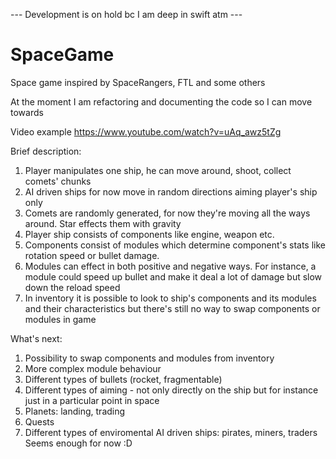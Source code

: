 --- Development is on hold bc I am deep in swift atm ---

# SpaceGame
Space game inspired by SpaceRangers, FTL and some others

At the moment I am refactoring and documenting the code so I can move towards

Video example https://www.youtube.com/watch?v=uAq_awz5tZg

Brief description:

1. Player manipulates one ship, he can move around, shoot, collect comets' chunks
2. AI driven ships for now move in random directions aiming player's ship only
3. Comets are randomly generated, for now they're moving all the ways around. Star effects them with gravity
4. Player ship consists of components like engine, weapon etc.
5. Components consist of modules which determine component's stats like rotation speed or bullet damage. 
6. Modules can effect in both positive and negative ways. For instance, a module could speed up bullet and make it deal a lot of damage but slow down the reload speed
7. In inventory it is possible to look to ship's components and its modules and their characteristics but there's still no way to swap components or modules in game


What's next:

1. Possibility to swap components and modules from inventory
2. More complex module behaviour
3. Different types of bullets (rocket, fragmentable)
4. Different types of aiming - not only directly on the ship but for instance just in a particular point in space
5. Planets: landing, trading
6. Quests
7. Different types of enviromental AI driven ships: pirates, miners, traders
Seems enough for now :D
